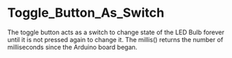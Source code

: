 # Toggle_Button_As_Switch
The toggle button acts as a switch to change state of the LED Bulb forever until it is not pressed again to change it. The millis() returns the number of milliseconds since the Arduino board began.
